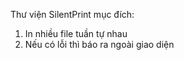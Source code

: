 Thư viện SilentPrint mục đích:

1. In nhiều file tuần tự nhau
2. Nếu có lỗi thì báo ra ngoài giao diện
